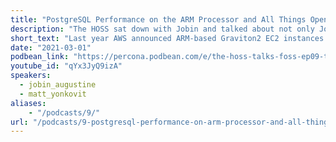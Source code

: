 ```yaml
---
title: "PostgreSQL Performance on the ARM Processor and All Things Open - Percona Podcast 09"
description: "The HOSS sat down with Jobin and talked about not only Jobin’s journey into the PostgreSQL space, but also the benchmarks, PostgreSQL features, and all things Open."
short_text: "Last year AWS announced ARM-based Graviton2 EC2 instances providing a cheaper more efficient option to classic X86 instances. Jobin and Sergey Kuzmichev wanted to know if the cheaper instances came at a cost in overall performance and set out on a deep dive into benchmarking and testing the different instances. Their hard work culminated in the first of a potential group of blogs highlighting the performance of PostgreSQL on the ARM processor. The HOSS sat down with Jobin and talked about not only Jobin’s journey into the PostgreSQL space, but also the benchmarks, PostgreSQL features, and all things Open."
date: "2021-03-01"
podbean_link: "https://percona.podbean.com/e/the-hoss-talks-foss-ep09-talking-arm-cpu-performance-on-ec2-with-jobin-augustine/"
youtube_id: "qYx3JyQ9izA"
speakers:
  - jobin_augustine
  - matt_yonkovit
aliases:
    - "/podcasts/9/"
url: "/podcasts/9-postgresql-performance-on-arm-processor-and-all-things-open"
---
```


